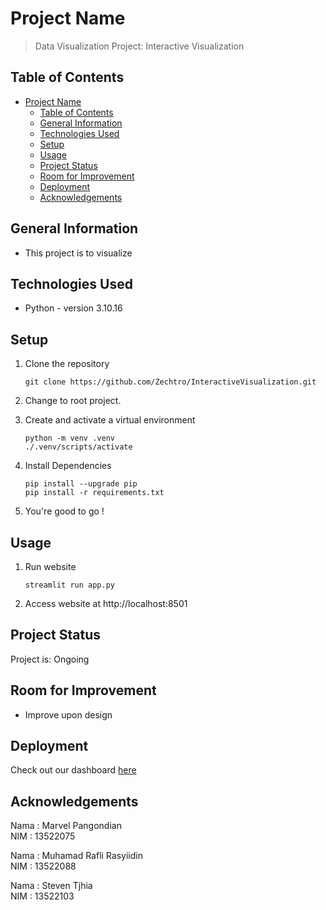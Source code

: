 # Project Name
> Data Visualization Project: Interactive Visualization

## Table of Contents
- [Project Name](#project-name)
  - [Table of Contents](#table-of-contents)
  - [General Information](#general-information)
  - [Technologies Used](#technologies-used)
  - [Setup](#setup)
  - [Usage](#usage)
  - [Project Status](#project-status)
  - [Room for Improvement](#room-for-improvement)
  - [Deployment](#deployment)
  - [Acknowledgements](#acknowledgements)

## General Information
- This project is to visualize 

## Technologies Used
- Python - version 3.10.16

## Setup
1. Clone the repository

    ```
    git clone https://github.com/Zechtro/InteractiveVisualization.git
    ```
2. Change to root project.

3. Create and activate a virtual environment
    ```
    python -m venv .venv
    ./.venv/scripts/activate
    ```

4. Install Dependencies
    ```
    pip install --upgrade pip
    pip install -r requirements.txt
    ```

5. You're good to go !

## Usage
1. Run website 

	```
	streamlit run app.py
	```

2. Access website at http://localhost:8501

## Project Status
Project is: Ongoing

## Room for Improvement
- Improve upon design

## Deployment
Check out our dashboard [here](https://13522075-13522088-13522103.streamlit.app/)

## Acknowledgements

Nama : Marvel Pangondian</br>
NIM : 13522075 </br>

Nama : Muhamad Rafli Rasyiidin</br>
NIM : 13522088 </br>

Nama : Steven Tjhia</br>
NIM : 13522103 </br>
</br>

